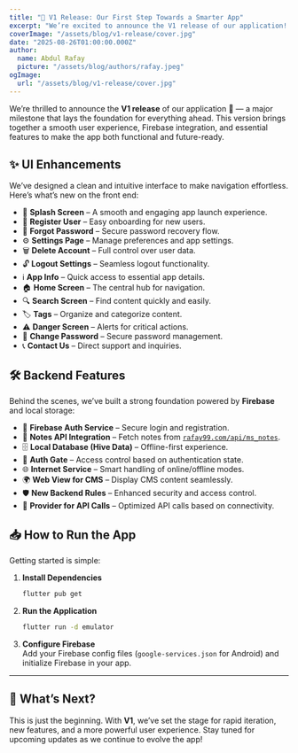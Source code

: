 ```yaml
---
title: "🚀 V1 Release: Our First Step Towards a Smarter App"
excerpt: "We’re excited to announce the V1 release of our application! This version introduces a sleek UI, Firebase-powered authentication, offline support, and essential features to kickstart the user experience."
coverImage: "/assets/blog/v1-release/cover.jpg"
date: "2025-08-26T01:00:00.000Z"
author:
  name: Abdul Rafay
  picture: "/assets/blog/authors/rafay.jpeg"
ogImage:
  url: "/assets/blog/v1-release/cover.jpg"
---
```


We’re thrilled to announce the **V1 release** of our application 🎉 — a major milestone that lays the foundation for everything ahead. This version brings together a smooth user experience, Firebase integration, and essential features to make the app both functional and future-ready.  


## ✨ UI Enhancements  

We’ve designed a clean and intuitive interface to make navigation effortless. Here’s what’s new on the front end:  

- 🚀 **Splash Screen** – A smooth and engaging app launch experience.  
- 📝 **Register User** – Easy onboarding for new users.  
- 🔐 **Forgot Password** – Secure password recovery flow.  
- ⚙️ **Settings Page** – Manage preferences and app settings.  
- 🗑 **Delete Account** – Full control over user data.  
- 🔓 **Logout Settings** – Seamless logout functionality.  
- ℹ️ **App Info** – Quick access to essential app details.  
- 🏠 **Home Screen** – The central hub for navigation.  
- 🔍 **Search Screen** – Find content quickly and easily.  
- 🏷 **Tags** – Organize and categorize content.  
- ⚠️ **Danger Screen** – Alerts for critical actions.  
- 🔑 **Change Password** – Secure password management.  
- 📞 **Contact Us** – Direct support and inquiries.  



## 🛠 Backend Features  

Behind the scenes, we’ve built a strong foundation powered by **Firebase** and local storage:  

- 🔑 **Firebase Auth Service** – Secure login and registration.  
- 📄 **Notes API Integration** – Fetch notes from [`rafay99.com/api/ms_notes`](https://rafay99.com/api/ms_notes).  
- 🗄 **Local Database (Hive Data)** – Offline-first experience.  
- 🚪 **Auth Gate** – Access control based on authentication state.  
- 🌐 **Internet Service** – Smart handling of online/offline modes.  
- 🌍 **Web View for CMS** – Display CMS content seamlessly.  
- 🛡 **New Backend Rules** – Enhanced security and access control.  
- 🔗 **Provider for API Calls** – Optimized API calls based on connectivity.  


## 📥 How to Run the App  

Getting started is simple:  

1. **Install Dependencies**  
   ```bash
   flutter pub get
   ```

2. **Run the Application**  
   ```bash
   flutter run -d emulator
   ```

3. **Configure Firebase**  
   Add your Firebase config files (`google-services.json` for Android) and initialize Firebase in your app.  

---

## 🚀 What’s Next?  

This is just the beginning. With **V1**, we’ve set the stage for rapid iteration, new features, and a more powerful user experience. Stay tuned for upcoming updates as we continue to evolve the app!  
